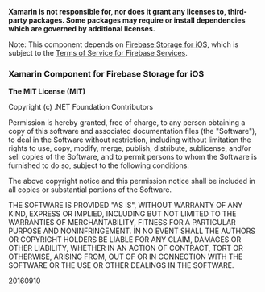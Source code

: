 **Xamarin is not responsible for, nor does it grant any licenses to, third-party packages. Some packages may require or install dependencies which are governed by additional licenses.**

Note: This component depends on [Firebase Storage for iOS](https://firebase.google.com/docs/storage/ios/start), which is subject to the [Terms of Service for Firebase Services](https://firebase.google.com/terms/).

### Xamarin Component for Firebase Storage for iOS

**The MIT License (MIT)**

Copyright (c) .NET Foundation Contributors

Permission is hereby granted, free of charge, to any person obtaining a copy of this software and associated documentation files (the "Software"), to deal in the Software without restriction, including without limitation the rights to use, copy, modify, merge, publish, distribute, sublicense, and/or sell copies of the Software, and to permit persons to whom the Software is furnished to do so, subject to the following conditions:

The above copyright notice and this permission notice shall be included in all copies or substantial portions of the Software.

THE SOFTWARE IS PROVIDED "AS IS", WITHOUT WARRANTY OF ANY KIND, EXPRESS OR IMPLIED, INCLUDING BUT NOT LIMITED TO THE WARRANTIES OF MERCHANTABILITY, FITNESS FOR A PARTICULAR PURPOSE AND NONINFRINGEMENT. IN NO EVENT SHALL THE AUTHORS OR COPYRIGHT HOLDERS BE LIABLE FOR ANY CLAIM, DAMAGES OR OTHER LIABILITY, WHETHER IN AN ACTION OF CONTRACT, TORT OR OTHERWISE, ARISING FROM, OUT OF OR IN CONNECTION WITH THE SOFTWARE OR THE USE OR OTHER DEALINGS IN THE SOFTWARE.

20160910
